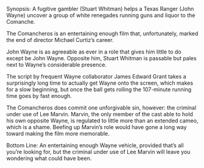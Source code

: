 Synopsis: A fugitive gambler (Stuart Whitman) helps a Texas Ranger (John Wayne) uncover a group of white renegades running guns and liquor to the Comanche.

The Comancheros is an entertaining enough film that, unfortunately, marked the end of director Michael Curtiz’s career. 

John Wayne is as agreeable as ever in a role that gives him little to do except be John Wayne.  Opposite him, Stuart Whitman is passable but pales next to Wayne’s considerable presence.

The script by frequent Wayne collaborator James Edward Grant takes a surprisingly long time to actually get Wayne onto the screen, which makes for a slow beginning, but once the ball gets rolling the 107-minute running time goes by fast enough.

The Comancheros does commit one unforgivable sin, however: the criminal under use of Lee Marvin.  Marvin, the only member of the cast able to hold his own opposite Wayne, is regulated to little more than an extended cameo, which is a shame.  Beefing up Marvin’s role would have gone a long way toward making the film more memorable.

Bottom Line: An entertaining enough Wayne vehicle, provided that’s all you’re looking for, but the criminal under use of Lee Marvin will leave you wondering what could have been.